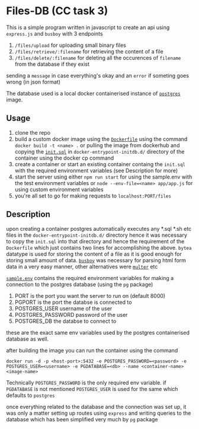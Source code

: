 # Files-DB (CC task 3)

This is a simple program written in javascript to create an api using `express.js` and `busboy` with 3 endpoints 

  1. `/files/upload` for uploading small binary files
  2. `/files/retrieve/:filename` for retrieving the content of a file
  3. `/files/delete/:filename` for deleting all the occurences of `filename` from the database if they exist

sending a `message` in case everything's okay and an `error` if someting goes wrong (in json format)

The database used is a local docker containerised instance of [`postgres`](https://hub.docker.com/_/postgres) image.

## Usage

  1. clone the repo
  2. build a custom docker image using the [`Dockerfile`](./Dockerfile) using the command `docker build -t <name> .` or pulling the image from dockerhub and copying the [`init.sql`](./init.sql) in `docker-entrypoint-initdb.d/` directory of the container using the docker cp command
  3. create a container or start an existing container containg the `init.sql` with the required environment variables (see Description for more)
  4. start the server using either `npm run start` for using the sample.env with the test environment variables or `node --env-file=<name> app/app.js` for using custom environment variables
  5. you're all set to go for making requests to `localhost:PORT/files`

## Description

upon creating a container postgres automatically executes any *.sql *.sh etc files in the `docker-entrypoint-initdb.d/` directory hence it was necessary to copy the `init.sql` into that directory and hence the requirement 
of the `Dockerfile` which just contains two lines for accomplishing the above. `bytea` datatype is used for storing the content of a file as it is good enough for storing small amount of data. 
[`busboy`](https://www.npmjs.com/package/busboy) was necessary for parsing html form data in a very easy manner, other alternatives were [`multer`](https://www.npmjs.com/package/multer) etc

[`sample.env`](./sample.env) contains the required environment variables for making a connection to the postgres database (using the `pg` package) 
  1. PORT is the port you want the server to run on (default 8000)
  2. PGPORT is the port the databse is connected to
  3. POSTGRES_USER username of the user
  4. POSTGRES_PASSWORD password of the user
  5. POSTGRES_DB the databse to connect to

these are the exact same env variables used by the postgres containerised database as well.

after building the image you can run the container using the command

    docker run -d -p <host-port>:5432 -e POSTGRES_PASSWORD=<password> -e POSTGRES_USER=<username> -e PGDATABASE=<db> --name <container-name> <image-name> 

Technically `POSTGRES_PASSWORD` is the only required env variable. if `PGDATABASE` is not mentioned `POSTGRES_USER` is used for the same which defaults to `postgres`

once everything related to the database and the connection was set up, it was only a matter setting up routes using `express` and writing queries to the database 
which has been simplified very much by `pg` package
